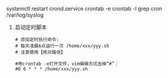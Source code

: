 systemctl restart crond.service
crontab -e
crontab -l
grep cron /var/log/syslog


1. 启动定时脚本
    ```
    # 添加定时执行命令:
    # 每天凌晨6点运行一次 /home/xxx/yyy.sh
    # 注意使用【绝对路径】

    #用crontab -e打开文件，vim编辑方式去掉“#”：
    #0 6 * * * /home/xxx/yyy.sh
    ```